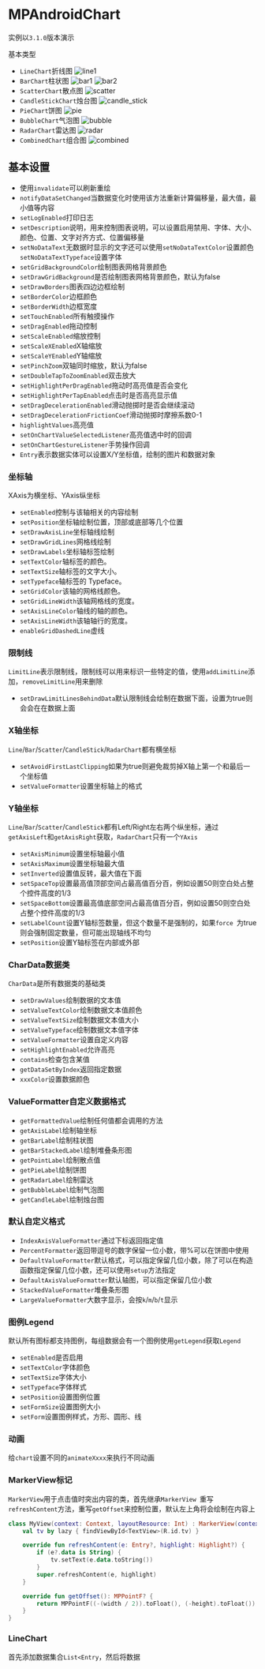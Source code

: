 # MPAndroidChart

实例以`3.1.0`版本演示

基本类型

* `LineChart`折线图
    ![line1](MPAndroidChart/line1.png)
* `BarChart`柱状图
    ![bar1](MPAndroidChart/bar1.png)
    ![bar2](MPAndroidChart/bar2.png)
* `ScatterChart`散点图
    ![scatter](MPAndroidChart/scatter.png)
* `CandleStickChart`烛台图
    ![candle_stick](MPAndroidChart/candle_stick.png)
* `PieChart`饼图
    ![pie](MPAndroidChart/pie.png)
* `BubbleChart`气泡图
    ![bubble](MPAndroidChart/bubble.png)
* `RadarChart`雷达图
    ![radar](MPAndroidChart/radar.png)
* `CombinedChart`组合图
    ![combined](MPAndroidChart/combined.png)

## 基本设置

* 使用`invalidate`可以刷新重绘
* `notifyDataSetChanged`当数据变化时使用该方法重新计算偏移量，最大值，最小值等内容
* `setLogEnabled`打印日志
* `setDescription`说明，用来控制图表说明，可以设置启用禁用、字体、大小、颜色、位置、文字对齐方式、位置偏移量
* `setNoDataText`无数据时显示的文字还可以使用`setNoDataTextColor`设置颜色`setNoDataTextTypeface`设置字体
* `setGridBackgroundColor`绘制图表网格背景颜色
* `setDrawGridBackground`是否绘制图表网格背景颜色，默认为false
* `setDrawBorders`图表四边边框绘制
* `setBorderColor`边框颜色
* `setBorderWidth`边框宽度
* `setTouchEnabled`所有触摸操作
* `setDragEnabled`拖动控制
* `setScaleEnabled`缩放控制
* `setScaleXEnabled`X轴缩放
* `setScaleYEnabled`Y轴缩放
* `setPinchZoom`双轴同时缩放，默认为false
* `setDoubleTapToZoomEnabled`双击放大
* `setHighlightPerDragEnabled`拖动时高亮值是否会变化
* `setHighlightPerTapEnabled`点击时是否高亮显示值
* `setDragDecelerationEnabled`滑动抛掷时是否会继续滚动
* `setDragDecelerationFrictionCoef`滑动抛掷时摩擦系数0-1
* `highlightValues`高亮值
* `setOnChartValueSelectedListener`高亮值选中时的回调
* `setOnChartGestureListener`手势操作回调
* `Entry`表示数据实体可以设置X/Y坐标值，绘制的图片和数据对象

### 坐标轴
XAxis为横坐标、YAxis纵坐标
* `setEnabled`控制与该轴相关的内容绘制
* `setPosition`坐标轴绘制位置，顶部或底部等几个位置
* `setDrawAxisLine`坐标轴线绘制
* `setDrawGridLines`网格线绘制
* `setDrawLabels`坐标轴标签绘制
* `setTextColor`轴标签的颜色。
* `setTextSize`轴标签的文字大小。
* `setTypeface`轴标签的 Typeface。
* `setGridColor`该轴的网格线颜色。
* `setGridLineWidth`该轴网格线的宽度。
* `setAxisLineColor`轴线的轴的颜色。
* `setAxisLineWidth`该轴轴行的宽度。
* `enableGridDashedLine`虚线

### 限制线

`LimitLine`表示限制线，限制线可以用来标识一些特定的值，使用`addLimitLine`添加，`removeLimitLine`用来删除

* `setDrawLimitLinesBehindData`默认限制线会绘制在数据下面，设置为true则会会在在数据上面

### X轴坐标

`Line`/`Bar`/`Scatter`/`CandleStick`/`RadarChart`都有横坐标

* `setAvoidFirstLastClipping`如果为true则避免裁剪掉X轴上第一个和最后一个坐标值
* `setValueFormatter`设置坐标轴上的格式

### Y轴坐标

`Line`/`Bar`/`Scatter`/`CandleStick`都有Left/Right左右两个纵坐标，通过`getAxisLeft`和`getAxisRight`获取，`RadarChart`只有一个`YAxis`

* `setAxisMinimum`设置坐标轴最小值
* `setAxisMaximum`设置坐标轴最大值
* `setInverted`设置值反转，最大值在下面
* `setSpaceTop`设置最高值顶部空间占最高值百分百，例如设置50则空白处占整个控件高度的1/3
* `setSpaceBottom`设置最高值底部空间占最高值百分百，例如设置50则空白处占整个控件高度的1/3
* `setLabelCount`设置Y轴标签数量，但这个数量不是强制的，如果`force `为true则会强制固定数量，但可能出现轴线不均匀
* `setPosition`设置Y轴标签在内部或外部

### CharData数据类	

`CharData`是所有数据类的基础类

* `setDrawValues`绘制数据的文本值
* `setValueTextColor`绘制数据文本值颜色
* `setValueTextSize`绘制数据文本值大小
* `setValueTypeface`绘制数据文本值字体
* `setValueFormatter`设置自定义内容
* `setHighlightEnabled`允许高亮
* `contains`检查包含某值
* `getDataSetByIndex`返回指定数据
* `xxxColor`设置数据颜色

### ValueFormatter自定义数据格式

* `getFormattedValue`绘制任何值都会调用的方法
* `getAxisLabel`绘制轴坐标
* `getBarLabel`绘制柱状图
* `getBarStackedLabel`绘制堆叠条形图
* `getPointLabel`绘制散点值
* `getPieLabel`绘制饼图
* `getRadarLabel`绘制雷达
* `getBubbleLabel`绘制气泡图
* `getCandleLabel`绘制烛台图

### 默认自定义格式

* `IndexAxisValueFormatter`通过下标返回指定值
* `PercentFormatter`返回带逗号的数字保留一位小数，带%可以在饼图中使用
* `DefaultValueFormatter`默认格式，可以指定保留几位小数，除了可以在构造函数指定保留几位小数，还可以使用`setup`方法指定
* `DefaultAxisValueFormatter`默认轴图，可以指定保留几位小数
* `StackedValueFormatter`堆叠条形图
* `LargeValueFormatter`大数字显示，会按`k`/`m`/`b`/`t`显示

### 图例Legend

默认所有图标都支持图例，每组数据会有一个图例使用`getLegend`获取`Legend`

* `setEnabled`是否启用
* `setTextColor`字体颜色
* `setTextSize`字体大小
* `setTypeface`字体样式
* `setPosition`设置图例位置
* `setFormSize`设置图例大小
* `setForm`设置图例样式，方形、圆形、线

### 动画

给`chart`设置不同的`animateXxxx`来执行不同动画

### MarkerView标记

`MarkerView`用于点击值时突出内容的类，首先继承`MarkerView `重写`refreshContent`方法，重写`getOffset`来控制位置，默认左上角将会绘制在内容上

```kotlin
class MyView(context: Context, layoutResource: Int) : MarkerView(context, layoutResource) {
    val tv by lazy { findViewById<TextView>(R.id.tv) }

    override fun refreshContent(e: Entry?, highlight: Highlight?) {
        if (e?.data is String) {
            tv.setText(e.data.toString())
        }
        super.refreshContent(e, highlight)
    }

    override fun getOffset(): MPPointF? {
        return MPPointF((-(width / 2)).toFloat(), (-height).toFloat())
    }
}
```




### LineChart

首先添加数据集合`List<Entry`，然后将数据

